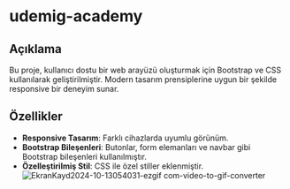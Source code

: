 # udemig-academy


## Açıklama
Bu proje, kullanıcı dostu bir web arayüzü oluşturmak için Bootstrap ve CSS kullanılarak geliştirilmiştir. Modern tasarım prensiplerine uygun bir şekilde responsive bir deneyim sunar.

## Özellikler
- **Responsive Tasarım**: Farklı cihazlarda uyumlu görünüm.
- **Bootstrap Bileşenleri**: Butonlar, form elemanları ve navbar gibi Bootstrap bileşenleri kullanılmıştır.
- **Özelleştirilmiş Stil**: CSS ile özel stiller eklenmiştir.
![EkranKayd2024-10-13054031-ezgif com-video-to-gif-converter](https://github.com/user-attachments/assets/c6c771ed-7856-4f02-b47f-965b60a271b9)
